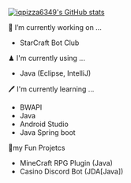 [![iqpizza6349's GitHub stats](https://github-readme-stats.vercel.app/api?username=iqpizza6349)](https://github.com/iqpizza6349/github-readme-stats)

🔨 I’m currently working on ...
- StarCraft Bot Club

♟ I'm currently using ...
- Java (Eclipse, IntelliJ)

🖊 I'm currently learning ...
- BWAPI
- Java
- Android Studio
- Java Spring boot

🎇my Fun Projetcs
- MineCraft RPG Plugin (Java)
- Casino Discord Bot (JDA[Java])

<!---
iqpizza6349/iqpizza6349 is a ✨ special ✨ repository because its `README.md` (this file) appears on your GitHub profile.
You can click the Preview link to take a look at your changes.
--->
